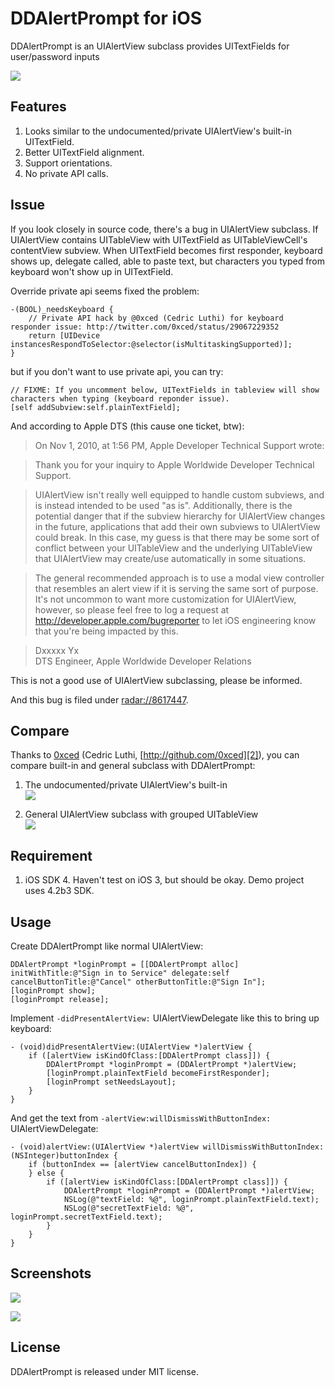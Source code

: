 # DDAlertPrompt for iOS
DDAlertPrompt is an UIAlertView subclass provides UITextFields for user/password inputs

![](http://github.com/digdog/DDAlertPrompt/raw/master/Screenshots/portrait.png)

## Features

1. Looks similar to the undocumented/private UIAlertView's built-in UITextField.
2. Better UITextField alignment.
3. Support orientations.
4. No private API calls.

## Issue

If you look closely in source code, there's a bug in UIAlertView subclass. If UIAlertView contains UITableView with UITextField as UITableViewCell's contentView subview. When UITextField becomes first responder, keyboard shows up, delegate called, able to paste text, but characters you typed from keyboard won't show up in UITextField.

Override private api seems fixed the problem:

    -(BOOL)_needsKeyboard {
	    // Private API hack by @0xced (Cedric Luthi) for keyboard responder issue: http://twitter.com/0xced/status/29067229352
	    return [UIDevice instancesRespondToSelector:@selector(isMultitaskingSupported)];
    }

but if you don't want to use private api, you can try:

    // FIXME: If you uncomment below, UITextFields in tableview will show characters when typing (keyboard reponder issue).
    [self addSubview:self.plainTextField];

And according to Apple DTS (this cause one ticket, btw):

> On Nov 1, 2010, at 1:56 PM, Apple Developer Technical Support wrote:  

> Thank you for your inquiry to Apple Worldwide Developer Technical Support.

> UIAlertView isn't really well equipped to handle custom subviews, and is instead intended to be used "as is".  Additionally, there is the potential danger that if the subview hierarchy for UIAlertView changes in the future, applications that add their own subviews to UIAlertView could break.  In this case, my guess is that there may be some sort of conflict between your UITableView and the underlying UITableView that UIAlertView may create/use automatically in some situations.

> The general recommended approach is to use a modal view controller that resembles an alert view if it is serving the same sort of purpose.  It's not uncommon to want more customization for UIAlertView, however, so please feel free to log a request at http://developer.apple.com/bugreporter to let iOS engineering know that you're being impacted by this.

> Dxxxxx Yx  
> DTS Engineer, Apple Worldwide Developer Relations

This is not a good use of UIAlertView subclassing, please be informed.

And this bug is filed under [radar://8617447][3].

## Compare

Thanks to [0xced][1] (Cedric Luthi, [http://github.com/0xced][2]), you can compare built-in and general subclass with DDAlertPrompt:

1. The undocumented/private UIAlertView's built-in  
![](http://s3.amazonaws.com/ember/DW4hembfi0xyG5zttT0ohf7x5Ld4xAQq_m.png)

2. General UIAlertView subclass with grouped UITableView  
![](http://s3.amazonaws.com/ember/mhSByTnCeVa1iQTEwZaGkj30G110qKeF_m.png)

## Requirement

1. iOS SDK 4. Haven't test on iOS 3, but should be okay. Demo project uses 4.2b3 SDK.

## Usage

Create DDAlertPrompt like normal UIAlertView:

	DDAlertPrompt *loginPrompt = [[DDAlertPrompt alloc] initWithTitle:@"Sign in to Service" delegate:self cancelButtonTitle:@"Cancel" otherButtonTitle:@"Sign In"];	
	[loginPrompt show];
	[loginPrompt release];
	
Implement <code>-didPresentAlertView:</code> UIAlertViewDelegate like this to bring up keyboard:	
	
	- (void)didPresentAlertView:(UIAlertView *)alertView {
		if ([alertView isKindOfClass:[DDAlertPrompt class]]) {
			DDAlertPrompt *loginPrompt = (DDAlertPrompt *)alertView;
			[loginPrompt.plainTextField becomeFirstResponder];		
			[loginPrompt setNeedsLayout];
		}
	}
	
And get the text from <code>-alertView:willDismissWithButtonIndex:</code> UIAlertViewDelegate:
	
	- (void)alertView:(UIAlertView *)alertView willDismissWithButtonIndex:(NSInteger)buttonIndex {
		if (buttonIndex == [alertView cancelButtonIndex]) {
		} else {
			if ([alertView isKindOfClass:[DDAlertPrompt class]]) {
				DDAlertPrompt *loginPrompt = (DDAlertPrompt *)alertView;
				NSLog(@"textField: %@", loginPrompt.plainTextField.text);
				NSLog(@"secretTextField: %@", loginPrompt.secretTextField.text);
			}
		}
	}

## Screenshots

![](http://github.com/digdog/DDAlertPrompt/raw/master/Screenshots/portrait.png)  

![](http://github.com/digdog/DDAlertPrompt/raw/master/Screenshots/landscape.png)

## License

DDAlertPrompt is released under MIT license.

[1]: http://twitter.com/0xced/status/29073823461
[2]: http://github.com/0xced
[3]: radar://8617447